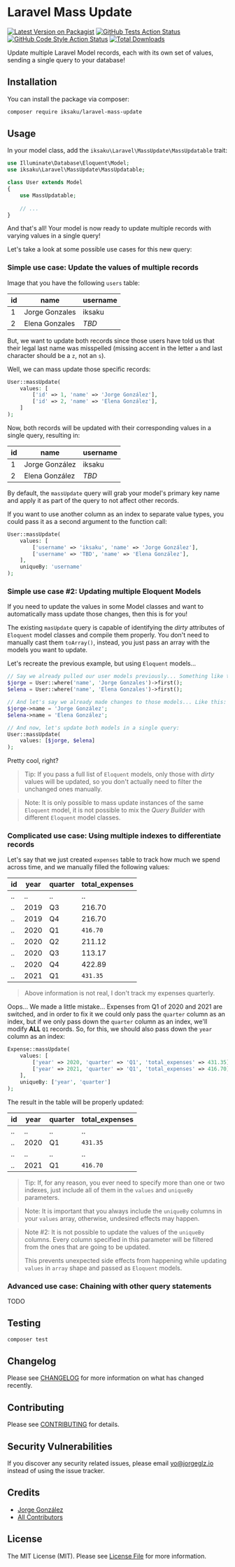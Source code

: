 # Laravel Mass Update

[![Latest Version on Packagist](https://img.shields.io/packagist/v/iksaku/laravel-mass-update.svg?style=flat-square)](https://packagist.org/packages/iksaku/laravel-mass-update)
[![GitHub Tests Action Status](https://img.shields.io/github/workflow/status/iksaku/laravel-mass-update/run-tests?label=tests)](https://github.com/iksaku/laravel-mass-update/actions?query=workflow%3Arun-tests+branch%3Amain)
[![GitHub Code Style Action Status](https://img.shields.io/github/workflow/status/iksaku/laravel-mass-update/Check%20&%20fix%20styling?label=code%20style)](https://github.com/iksaku/laravel-mass-update/actions?query=workflow%3A"Check+%26+fix+styling"+branch%3Amain)
[![Total Downloads](https://img.shields.io/packagist/dt/iksaku/laravel-mass-update.svg?style=flat-square)](https://packagist.org/packages/iksaku/laravel-mass-update)

Update multiple Laravel Model records, each with its own set of values, sending a single
query to your database!

## Installation

You can install the package via composer:

```bash
composer require iksaku/laravel-mass-update
```

## Usage

In your model class, add the `iksaku\Laravel\MassUpdate\MassUpdatable` trait:

```php
use Illuminate\Database\Eloquent\Model;
use iksaku\Laravel\MassUpdate\MassUpdatable;

class User extends Model
{
    use MassUpdatable;
    
    // ...
}
```

And that's all! Your model is now ready to update multiple records with varying values in a single query!

Let's take a look at some possible use cases for this new query:

### Simple use case: Update the values of multiple records

Image that you have the following `users` table:

| id | name           | username |
| -- | -------------- | -------- |
| 1  | Jorge Gonzales | iksaku   |
| 2  | Elena Gonzales | _TBD_    |

But, we want to update both records since those users have told us that their legal last name was misspelled
(missing accent in the letter `a` and last character should be a `z`, not an `s`).

Well, we can mass update those specific records:

```php
User::massUpdate(
    values: [
        ['id' => 1, 'name' => 'Jorge González'],
        ['id' => 2, 'name' => 'Elena González'],
    ]
);
```

Now, both records will be updated with their corresponding values in a single query, resulting in:

| id | name           | username |
| -- | -------------- | -------- |
| 1  | Jorge González | iksaku   |
| 2  | Elena González | _TBD_    |

By default, the `massUpdate` query will grab your model's primary key name and apply it as part of
the query to not affect other records.

If you want to use another column as an index to separate value types, you could pass it as a second
argument to the function call:

```php
User::massUpdate(
    values: [
        ['username' => 'iksaku', 'name' => 'Jorge González'],
        ['username' => 'TBD', 'name' => 'Elena González'],
    ],
    uniqueBy: 'username'
);
```

### Simple use case #2: Updating multiple Eloquent Models

If you need to update the values in some Model classes and want to automatically mass update those changes,
then this is for you!

The existing `masUpdate` query is capable of identifying the _dirty_ attributes of `Eloquent` model classes
and compile them properly. You don't need to manually cast them `toArray()`, instead, you just pass an array
with the models you want to update.

Let's recreate the previous example, but using `Eloquent` models...

```php
// Say we already pulled our user models previously... Something like this:
$jorge = User::where('name', 'Jorge Gonzales')->first();
$elena = User::where('name', 'Elena Gonzales')->first();

// And let's say we already made changes to those models... Like this:
$jorge->name = 'Jorge González';
$elena->name = 'Elena González';

// And now, let's update both models in a single query:
User::massUpdate(
    values: [$jorge, $elena]
);
```

Pretty cool, right?

> Tip: If you pass a full list of `Eloquent` models, only those with _dirty_ values will be updated,
> so you don't actually need to filter the unchanged ones manually.

> Note: It is only possible to mass update instances of the same `Eloquent` model,
> it is not possible to mix the _Query Builder_ with different `Eloquent` model classes.

### Complicated use case: Using multiple indexes to differentiate records

Let's say that we just created `expenses` table to track how much we spend across time, and
we manually filled the following values:

| id | year | quarter | total_expenses |
| -- | ---- | ------- | -------------- |
| .. | ..   | ..      | ..             |
| .. | 2019 | Q3      | 216.70         |
| .. | 2019 | Q4      | 216.70         |
| .. | 2020 | Q1      | `416.70`       |
| .. | 2020 | Q2      | 211.12         |
| .. | 2020 | Q3      | 113.17         |
| .. | 2020 | Q4      | 422.89         |
| .. | 2021 | Q1      | `431.35`       |

> Above information is not real, I don't track my expenses quarterly.

Oops... We made a little mistake... Expenses from Q1 of 2020 and 2021 are switched, and in order to fix it
we could only pass the `quarter` column as an index, but if we only pass down the `quarter` column as an index,
we'll modify **ALL** `Q1` records. So, for this, we should also pass down the `year` column as an index:

```php
Expense::massUpdate(
    values: [
        ['year' => 2020, 'quarter' => 'Q1', 'total_expenses' => 431.35],
        ['year' => 2021, 'quarter' => 'Q1', 'total_expenses' => 416.70],
    ],
    uniqueBy: ['year', 'quarter']
);
```

The result in the table will be properly updated:

| id | year | quarter | total_expenses |
| -- | ---- | ------- | -------------- |
| .. | ..   | ..      | ..             |
| .. | 2020 | Q1      | `431.35`       |
| .. | ..   | ..      | ..             |
| .. | 2021 | Q1      | `416.70`       |

> Tip: If, for any reason, you ever need to specify more than one or two indexes,
> just include all of them in the `values` and `uniqueBy` parameters.

> Note: It is important that you always include the `uniqueBy` columns in your
> `values` array, otherwise, undesired effects may happen.

> Note #2: It is not possible to update the values of the `uniqueBy` columns.
> Every column specified in this parameter will be filtered from the ones that
> are going to be updated.
>
> This prevents unexpected side effects from happening while updating `values`
> in `array` shape and passed as `Eloquent` models.

### Advanced use case: Chaining with other query statements

TODO

## Testing

```bash
composer test
```

## Changelog

Please see [CHANGELOG](CHANGELOG.md) for more information on what has changed recently.

## Contributing

Please see [CONTRIBUTING](.github/CONTRIBUTING.md) for details.

## Security Vulnerabilities

If you discover any security related issues, please email yo@jorgeglz.io instead of using the issue tracker.

## Credits

- [Jorge González](https://github.com/iksaku)
- [All Contributors](../../contributors)

## License

The MIT License (MIT). Please see [License File](LICENSE.md) for more information.
